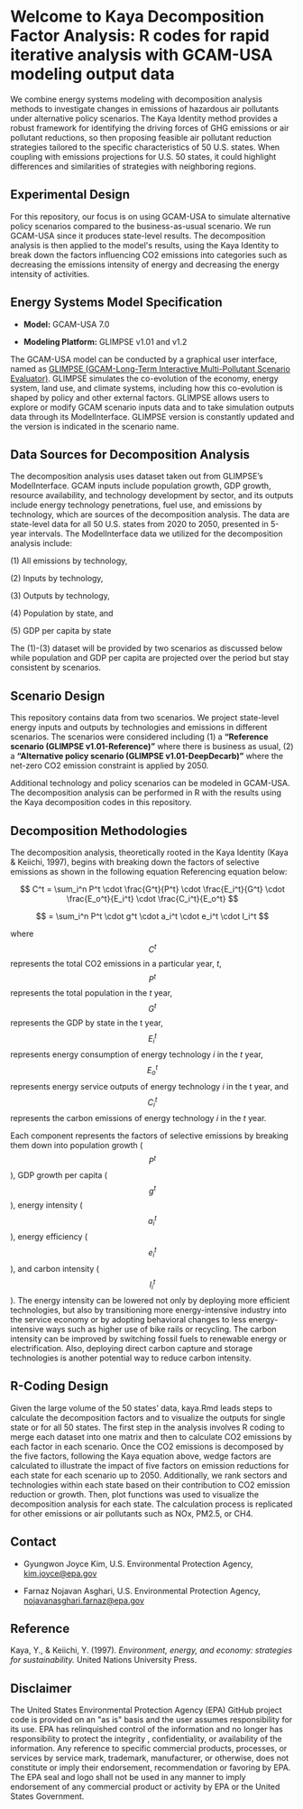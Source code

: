 # Welcome to Kaya Decomposition Factor Analysis: R codes for rapid iterative analysis with GCAM-USA modeling output data

We combine energy systems modeling with decomposition analysis methods to investigate changes in emissions of hazardous air pollutants under alternative policy scenarios. The Kaya Identity method provides a robust framework for identifying the driving forces of GHG emissions or air pollutant reductions, so then proposing feasible air pollutant reduction strategies tailored to the specific characteristics of 50 U.S. states. When coupling with emissions projections for U.S. 50 states, it could highlight differences and similarities of strategies with neighboring regions.

## Experimental Design

For this repository, our focus is on using GCAM-USA to simulate alternative policy scenarios compared to the business-as-usual scenario. We run GCAM-USA since it produces state-level results. The decomposition analysis is then applied to the model's results, using the Kaya Identity to break down the factors influencing CO2 emissions into categories such as decreasing the emissions intensity of energy and decreasing the energy intensity of activities.

## Energy Systems Model Specification

-   **Model:** GCAM-USA 7.0 

-   **Modeling Platform:** GLIMPSE v1.01 and v1.2

The GCAM-USA model can be conducted by a graphical user interface, named as [GLIMPSE (GCAM-Long-Term Interactive Multi-Pollutant Scenario Evaluator)](https://www.epa.gov/air-research/glimpse-computational-framework-supporting-state-level-environmental-and-energy). GLIMPSE simulates the co-evolution of the economy, energy system, land use, and climate systems, including how this co-evolution is shaped by policy and other external factors. GLIMPSE allows users to explore or modify GCAM scenario inputs data and to take simulation outputs data through its ModelInterface. GLIMPSE version is constantly updated and the version is indicated in the scenario name.

## Data Sources for Decomposition Analysis

The decomposition analysis uses dataset taken out from GLIMPSE’s ModelInterface. GCAM inputs include population growth, GDP growth, resource availability, and technology development by sector, and its outputs include energy technology penetrations, fuel use, and emissions by technology, which are sources of the decomposition analysis. The data are state-level data for all 50 U.S. states from 2020 to 2050, presented in 5-year intervals. The ModelInterface data we utilized for the decomposition analysis include:

(1) All emissions by technology,

(2) Inputs by technology,

(3) Outputs by technology,

(4) Population by state, and

(5) GDP per capita by state

The (1)-(3) dataset will be provided by two scenarios as discussed below while population and GDP per capita are projected over the period but stay consistent by scenarios.

## Scenario Design

This repository contains data from two scenarios. We project state-level energy inputs and outputs by technologies and emissions in different scenarios. The scenarios were considered including (1) a **“Reference scenario (GLIMPSE v1.01-Reference)”** where there is business as usual, (2) a **“Alternative policy scenario (GLIMPSE v1.01-DeepDecarb)”** where the net-zero CO2 emission constraint is applied by 2050.

Additional technology and policy scenarios can be modeled in GCAM-USA. The decomposition analysis can be performed in R with the results using the Kaya decomposition codes in this repository.

## Decomposition Methodologies

The decomposition analysis, theoretically rooted in the Kaya Identity (Kaya & Keiichi, 1997), begins with breaking down the factors of selective emissions as shown in the following equation Referencing equation below:

$$
C^t = \sum_i^n P^t \cdot \frac{G^t}{P^t} \cdot \frac{E_i^t}{G^t} \cdot \frac{E_o^t}{E_i^t} \cdot \frac{C_i^t}{E_o^t} 
$$

$$
= \sum_i^n P^t \cdot g^t \cdot a_i^t \cdot e_i^t \cdot I_i^t 
$$

where $$C^t$$ represents the total CO2 emissions in a particular year, *t*, $$P^t$$ represents the total population in the *t* year, $$G^t$$ represents the GDP by state in the t year, $$E_i^t$$ represents energy consumption of energy technology *i* in the *t* year, $$E_o^t$$ represents energy service outputs of energy technology *i* in the t year, and $$C_i^t$$ represents the carbon emissions of energy technology *i* in the *t* year.

Each component represents the factors of selective emissions by breaking them down into population growth ($$P^t$$ ), GDP growth per capita ($$g^t$$), energy intensity ($$a_i^t$$), energy efficiency ($$e_i^t$$), and carbon intensity ($$I_i^t$$). The energy intensity can be lowered not only by deploying more efficient technologies, but also by transitioning more energy-intensive industry into the service economy or by adopting behavioral changes to less energy-intensive ways such as higher use of bike rails or recycling. The carbon intensity can be improved by switching fossil fuels to renewable energy or electrification. Also, deploying direct carbon capture and storage technologies is another potential way to reduce carbon intensity.

## R-Coding Design

Given the large volume of the 50 states’ data, kaya.Rmd leads steps to calculate the decomposition factors and to visualize the outputs for single state or for all 50 states. The first step in the analysis involves R coding to merge each dataset into one matrix and then to calculate CO2 emissions by each factor in each scenario. Once the CO2 emissions is decomposed by the five factors, following the Kaya equation above, wedge factors are calculated to illustrate the impact of five factors on emission reductions for each state for each scenario up to 2050. Additionally, we rank sectors and technologies within each state based on their contribution to CO2 emission reduction or growth. Then, plot functions was used to visualize the decomposition analysis for each state. The calculation process is replicated for other emissions or air pollutants such as NOx, PM2.5, or CH4.

## Contact

-   Gyungwon Joyce Kim, U.S. Environmental Protection Agency, [kim.joyce\@epa.gov](mailto:kim.joyce@epa.gov)

-   Farnaz Nojavan Asghari, U.S. Environmental Protection Agency, [nojavanasghari.farnaz\@epa.gov](mailto:nojavanasghari.farnaz@epa.gov)

## Reference

Kaya, Y., & Keiichi, Y. (1997). *Environment, energy, and economy: strategies for sustainability.* United Nations University Press.

## Disclaimer

The United States Environmental Protection Agency (EPA) GitHub project code is provided on an "as is" basis and the user assumes responsibility for its use. EPA has relinquished control of the information and no longer has responsibility to protect the integrity , confidentiality, or availability of the information. Any reference to specific commercial products, processes, or services by service mark, trademark, manufacturer, or otherwise, does not constitute or imply their endorsement, recommendation or favoring by EPA. The EPA seal and logo shall not be used in any manner to imply endorsement of any commercial product or activity by EPA or the United States Government.
